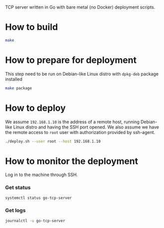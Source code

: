 TCP server written in Go with bare metal (no Docker) deployment scripts.

# How to build
```bash
make
```

# How to prepare for deployment
This step need to be run on Debian-like Linux distro with `dpkg-deb` package installed

```bash
make package
```

# How to deploy
We assume `192.168.1.10` is the address of a remote host, 
running Debian-like Linux distro and having the SSH port opened.
We also assume we have the remote access to `root` user with authorization provided by ssh-agent.

```bash
./deploy.sh --user root --host 192.168.1.10
```

# How to monitor the deployment

Log in to the machine through SSH.

### Get status
```bash
systemctl status go-tcp-server
```

### Get logs
```bash
journalctl -u go-tcp-server
```
